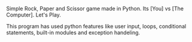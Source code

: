 Simple Rock, Paper and Scissor game made in Python. Its [You] vs [The Computer]. Let's Play.

This program has used python features like user input, loops, conditional statements, built-in modules and exception handeling.
